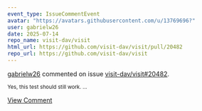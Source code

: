 ```yaml
---
event_type: IssueCommentEvent
avatar: "https://avatars.githubusercontent.com/u/13769696?"
user: gabrielw26
date: 2025-07-14
repo_name: visit-dav/visit
html_url: https://github.com/visit-dav/visit/pull/20482
repo_url: https://github.com/visit-dav/visit
---
```


<a href='https://github.com/gabrielw26' target='_blank'>gabrielw26</a> commented on issue <a href='https://github.com/visit-dav/visit/pull/20482' target='_blank'>visit-dav/visit#20482</a>.

<small>Yes, this test should still work. ...</small>

<a href='https://github.com/visit-dav/visit/pull/20482' target='_blank'>View Comment</a>